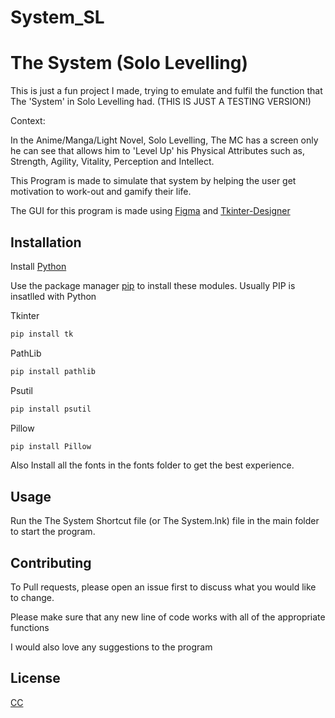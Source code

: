 # System_SL

# The System (Solo Levelling)
This is just a fun project I made, trying to emulate and fulfil the function that The 'System' in Solo Levelling had. (THIS IS JUST A TESTING VERSION!)

Context:

In the Anime/Manga/Light Novel, Solo Levelling, The MC has a screen only he can see that allows him to 'Level Up' his Physical Attributes such as, Strength, Agility, Vitality, Perception and Intellect. 

This Program is made to simulate that system by helping the user get motivation to work-out and gamify their life.

The GUI for this program is made using [Figma](https://www.figma.com/) and [Tkinter-Designer](https://github.com/ParthJadhav/Tkinter-Designer/tree/master) 

## Installation

Install [Python](https://www.python.org/downloads/)

Use the package manager [pip](https://pip.pypa.io/en/stable/) to install these modules. Usually PIP is insatlled with Python

Tkinter

```bash
pip install tk
```
PathLib

```bash
pip install pathlib
```

Psutil

```bash
pip install psutil
```

Pillow

```bash
pip install Pillow
```

Also Install all the fonts in the fonts folder to get the best experience.

## Usage

Run the The System Shortcut file (or The System.lnk) file in the main folder to start the program.


## Contributing

To Pull requests, please open an issue first
to discuss what you would like to change.

Please make sure that any new line of code works with all of the appropriate functions

I would also love any suggestions to the program

## License

[CC](https://github.com/santisoler/cc-licenses)
